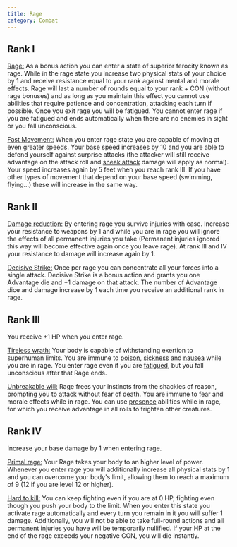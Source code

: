 ```yaml
---
title: Rage
category: Combat
---
```


## Rank I

<u>Rage:</u> As a bonus action you can enter a state of superior ferocity known as rage. While in the rage state you increase two physical stats of your choice by 1 and receive resistance equal to your rank against mental and morale effects. Rage will last a number of rounds equal to your rank + CON (without rage bonuses) and as long as you maintain this effect you cannot use abilities that require patience and concentration, attacking each turn if possible. Once you exit rage you will be fatigued. You cannot enter rage if you are fatigued and ends automatically when there are no enemies in sight or you fall unconscious.

<u>Fast Movement:</u> When you enter rage state you are capable of moving at even greater speeds. Your base speed increases by 10 and you are able to defend yourself against surprise attacks (the attacker will still receive advantage on the attack roll and [sneak attack](https://raldamain.com/rules/Rangos/Armas/filos%20perforantes.html#rango-i) damage will apply as normal). Your speed increases again by 5 feet when you reach rank III. If you have other types of movement that depend on your base speed (swimming, flying...) these will increase in the same way.

## Rank II

<u>Damage reduction:</u> By entering rage you survive injuries with ease. Increase your resistance to weapons by 1 and while you are in rage you will ignore the effects of all permanent injuries you take (Permanent injuries ignored this way will become effective again once you leave rage). At rank III and IV your resistance to damage will increase again by 1.

<u>Decisive Strike:</u> Once per rage you can concentrate all your forces into a single attack. Decisive Strike is a bonus action and grants you one Advantage die and +1 damage on that attack. The number of Advantage dice and damage increase by 1 each time you receive an additional rank in rage.

## Rank III

You receive +1 HP when you enter rage.

<u>Tireless wrath:</u> Your body is capable of withstanding exertion to superhuman limits. You are immune to [poison](https://raldamain.com/rules/Reglas%20adicionales/venenos_enfermedades.html#venenos), [sickness](https://raldamain.com/rules/Reglas%20adicionales/venenos_enfermedades.html#enfermedades) and [nausea](https://raldamain.com/rules/Reglas%20principales/Efectos%20de%20estado.html#n%C3%A1useas) while you are in rage. You enter rage even if you are [fatigued](https://raldamain.com/rules/Reglas%20principales/Efectos%20de%20estado.html#fatigada), but you fall unconscious after that Rage ends.

<u>Unbreakable will:</u> Rage frees your instincts from the shackles of reason, prompting you to attack without fear of death. You are immune to fear and morale effects while in rage. You can use [presence](https://raldamain.com/rules/Rangos/Social/presencia.html) abilities while in rage, for which you receive advantage in all rolls to frighten other creatures.

## Rank IV

Increase your base damage by 1 when entering rage.

<u>Primal rage:</u> Your Rage takes your body to an higher level of power. Whenever you enter rage you will additionally increase all physical stats by 1 and you can overcome your body's limit, allowing them to reach a maximum of 9 (12 if you are level 12 or higher).

<u>Hard to kill:</u> You can keep fighting even if you are at 0 HP, fighting even though you push your body to the limit. When you enter this state you activate rage automatically and every turn you remain in it you will suffer 1 damage. Additionally, you will not be able to take full-round actions and all permanent injuries you have will be temporarily nullified. If your HP at the end of the rage exceeds your negative CON, you will die instantly.

